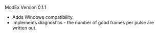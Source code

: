 ModEx Version 0.1.1

- Adds Windows compatibility.
- Implements diagnostics - the number of good frames per pulse are written out.